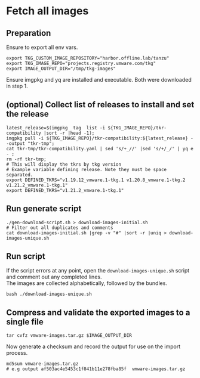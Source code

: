 # Fetch all images

## Preparation
Ensure to export all env vars.
```
export TKG_CUSTOM_IMAGE_REPOSITORY="harbor.offline.lab/tanzu"
export TKG_IMAGE_REPO="projects.registry.vmware.com/tkg"
export IMAGE_OUTPUT_DIR="/tmp/tkg-images"
```
Ensure imgpkg and yq are installed and executable. Both were downloaded in step 1.

## (optional) Collect list of releases to install and set the release
```
latest_release=$(imgpkg  tag  list -i ${TKG_IMAGE_REPO}/tkr-compatibility |sort -r |head -1);
imgpkg pull -i ${TKG_IMAGE_REPO}/tkr-compatibility:${latest_release} --output "tkr-tmp";
cat tkr-tmp/tkr-compatibility.yaml | sed 's/+_//' |sed 's/+/_/' | yq e - ;
rm -rf tkr-tmp;
# This will display the tkrs by tkg version
# Example variable defining release. Note they must be space separated.
export DEFINED_TKRS="v1.19.12_vmware.1-tkg.1 v1.20.8_vmware.1-tkg.2 v1.21.2_vmware.1-tkg.1"
export DEFINED_TKRS="v1.21.2_vmware.1-tkg.1"
```

## Run generate script
```
./gen-download-script.sh > download-images-initial.sh
# Filter out all duplicates and comments
cat download-images-initial.sh |grep -v "#" |sort -r |uniq > download-images-unique.sh

```
## Run script
If the script errors at any point, open the `download-images-unique.sh` script and comment out any completed lines. </br>
The images are collected alphabetically, followed by the bundles.
```
bash ./download-images-unique.sh
```

## Compress and validate the exported images to a single file
```
tar cvfz vmware-images.tar.gz $IMAGE_OUTPUT_DIR
```
Now generate a checksum and record the output for use on the import process.
```
md5sum vmware-images.tar.gz
# e.g output af503ac4e5453c1f841b11e278fba85f  vmware-images.tar.gz
```